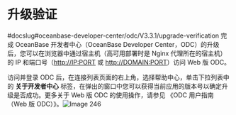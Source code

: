 升级验证 
=========================
#docslug#oceanbase-developer-center/odc/V3.3.1/upgrade-verification
完成 OceanBase 开发者中心（OceanBase Developer Center，ODC）的升级后，您可以在浏览器中通过宿主机（高可用部署时是 Nginx 代理所在的宿主机）的 IP 和端口号（<http://IP:PORT> 或 <http://DOMAIN:PORT>）访问 Web 版 ODC。

访问并登录 ODC 后，在连接列表页面的右上角，选择帮助中心，单击下拉列表中的 **关于开发者中心** 标签，在弹出的窗口中您可以获得当前应用的版本号以确定升级是否成功。更多关于 Web 版 ODC 的使用操作，请参见 《ODC 用户指南（Web 版 ODC）》。![Image 246](https://help-static-aliyun-doc.aliyuncs.com/assets/img/zh-CN/2280107161/p243828.png)



